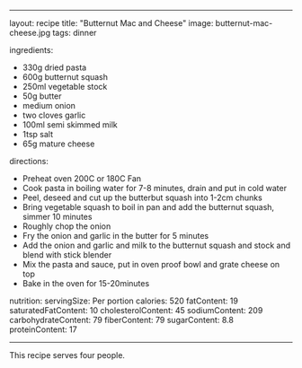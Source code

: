  ---

layout: recipe
title:  "Butternut Mac and Cheese"
image: butternut-mac-cheese.jpg
tags: dinner

ingredients:
- 330g dried pasta
- 600g butternut squash
- 250ml vegetable stock
- 50g butter
- medium onion
- two cloves garlic
- 100ml semi skimmed milk
- 1tsp salt
- 65g mature cheese

directions:
- Preheat oven 200C or 180C Fan
- Cook pasta in boiling water for 7-8 minutes, drain and put in cold water
- Peel, deseed and cut up the butterbut squash into 1-2cm chunks
- Bring vegetable squash to boil in pan and add the butternut squash, simmer 10 minutes
- Roughly chop the onion
- Fry the onion and garlic in the butter for 5 minutes
- Add the onion and garlic and milk to the butternut squash and stock and blend with stick blender
- Mix the pasta and sauce, put in oven proof bowl and grate cheese on top
- Bake in the oven for 15-20minutes

nutrition:
    servingSize: Per portion
    calories: 520
    fatContent: 19
    saturatedFatContent: 10
    cholesterolContent: 45
    sodiumContent: 209
    carbohydrateContent: 79
    fiberContent: 79
    sugarContent: 8.8
    proteinContent: 17

---

This recipe serves four people.
